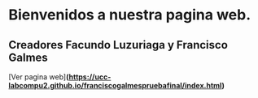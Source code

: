 # Bienvenidos a nuestra pagina web.

Creadores Facundo Luzuriaga y Francisco Galmes
----------------------------------------------

[Ver pagina web]**(https://ucc-labcompu2.github.io/franciscogalmespruebafinal/index.html)**
